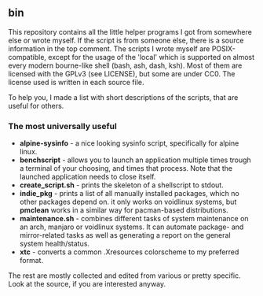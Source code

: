 ## bin
This repository contains all the little helper programs I got from somewhere else or wrote myself. If the script is from someone else, there is a source information in the top comment. The scripts I wrote myself are POSIX-compatible, except for the usage of the 'local' which is supported on almost every modern bourne-like shell (bash, ash, dash, ksh). Most of them are licensed with the GPLv3 (see LICENSE), but some are under CC0. The license used is written in each source file.

To help you, I made a list with short descriptions of the scripts, that are useful for others.
### The most universally useful
- **alpine-sysinfo** - a nice looking sysinfo script, specifically for alpine linux.
- **benchscript** - allows you to launch an application multiple times trough a terminal of your choosing, and times that process. Note that the launched application needs to close itself.
- **create_script.sh** - prints the skeleton of a shellscript to stdout.
- **indie_pkg** - prints a list of all manually installed packages, which no other packages depend on. it only works on voidlinux systems, but **pmclean** works in a similar way for pacman-based distributions.
- **maintenance.sh** - combines different tasks of system maintenance on an arch, manjaro or voidlinux systems. It can automate package- and mirror-related tasks as well as generating a report on the general system health/status.
- **xtc** - converts a common .Xresources colorscheme to my preferred format.

The rest are mostly collected and edited from various or pretty specific. Look at the source, if you are interested anyway.
